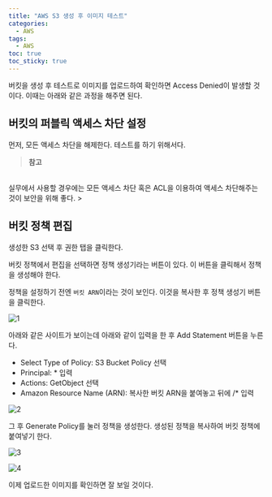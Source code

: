 ```yaml
---
title: "AWS S3 생성 후 이미지 테스트"
categories:
  - AWS
tags:
  - AWS
toc: true
toc_sticky: true
---
```


버킷을 생성 후 테스트로 이미지를 업로드하여 확인하면 Access Denied이 발생할 것이다. 이때는 아래와 같은 과정을 해주면 된다.

## 버킷의 퍼블릭 액세스 차단 설정

먼저, 모든 액세스 차단을 해제한다. 테스트를 하기 위해서다.

> **참고**
<br>
실무에서 사용할 경우에는 모든 액세스 차단 혹은 ACL을 이용하여 액세스 차단해주는 것이 보안을 위해 좋다.
> 

## 버킷 정책 편집

생성한 S3 선택 후 권한 탭을 클릭한다.

버킷 정책에서 편집을 선택하면 정책 생성기라는 버튼이 있다. 이 버튼을 클릭해서 정책을 생성해야 한다.

정책을 설정하기 전엔 `버킷 ARN`이라는 것이 보인다. 이것을 복사한 후 정책 생성기 버튼을 클릭한다.

![1](https://github.com/yessm621/yessm621.github.io/assets/79130276/525dd5a7-10b9-4014-891f-e9b442324c4f)

아래와 같은 사이트가 보이는데 아래와 같이 입력을 한 후 Add Statement 버튼을 누른다.

- Select Type of Policy: S3 Bucket Policy 선택
- Principal: * 입력
- Actions: GetObject 선택
- Amazon Resource Name (ARN): 복사한 버킷 ARN을 붙여놓고 뒤에 /* 입력

![2](https://github.com/yessm621/yessm621.github.io/assets/79130276/78c36eb4-99e2-4574-a956-0282d82cfba2)

그 후 Generate Policy를 눌러 정책을 생성한다. 생성된 정책을 복사하여 버킷 정책에 붙여넣기 한다.

![3](https://github.com/yessm621/yessm621.github.io/assets/79130276/af44dfdb-ceec-440f-90d4-5f5477e2e9c0)

![4](https://github.com/yessm621/yessm621.github.io/assets/79130276/61f38889-6a05-46f1-89f7-d822a8dc5559)

이제 업로드한 이미지를 확인하면 잘 보일 것이다.